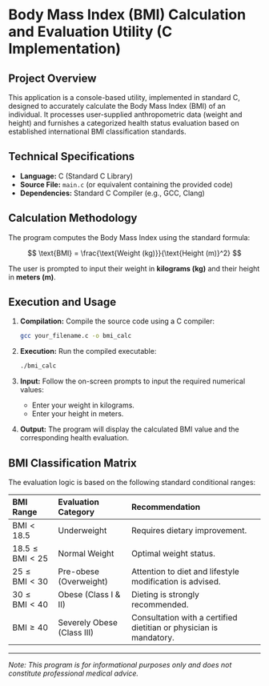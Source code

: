 # Body Mass Index (BMI) Calculation and Evaluation Utility (C Implementation)

## Project Overview
This application is a console-based utility, implemented in standard C, designed to accurately calculate the Body Mass Index (BMI) of an individual. It processes user-supplied anthropometric data (weight and height) and furnishes a categorized health status evaluation based on established international BMI classification standards.

## Technical Specifications
*   **Language:** C (Standard C Library)
*   **Source File:** `main.c` (or equivalent containing the provided code)
*   **Dependencies:** Standard C Compiler (e.g., GCC, Clang)

## Calculation Methodology
The program computes the Body Mass Index using the standard formula:

$$
\text{BMI} = \frac{\text{Weight (kg)}}{\text{Height (m)}^2}
$$

The user is prompted to input their weight in **kilograms (kg)** and their height in **meters (m)**.

## Execution and Usage

1.  **Compilation:** Compile the source code using a C compiler:
    ```bash
    gcc your_filename.c -o bmi_calc
    ```

2.  **Execution:** Run the compiled executable:
    ```bash
    ./bmi_calc
    ```

3.  **Input:** Follow the on-screen prompts to input the required numerical values:
    *   Enter your weight in kilograms.
    *   Enter your height in meters.

4.  **Output:** The program will display the calculated BMI value and the corresponding health evaluation.

## BMI Classification Matrix
The evaluation logic is based on the following standard conditional ranges:

| BMI Range | Evaluation Category | Recommendation |
| :--- | :--- | :--- |
| $\text{BMI} < 18.5$ | Underweight | Requires dietary improvement. |
| $18.5 \le \text{BMI} < 25$ | Normal Weight | Optimal weight status. |
| $25 \le \text{BMI} < 30$ | Pre-obese (Overweight) | Attention to diet and lifestyle modification is advised. |
| $30 \le \text{BMI} < 40$ | Obese (Class I & II) | Dieting is strongly recommended. |
| $\text{BMI} \ge 40$ | Severely Obese (Class III) | Consultation with a certified dietitian or physician is mandatory. |

---
*Note: This program is for informational purposes only and does not constitute professional medical advice.*

